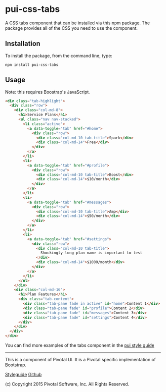 # pui-css-tabs

A CSS tabs component that can be installed via this npm package. The package provides all of the
CSS you need to use the component.



## Installation

To install the package, from the command line, type:

```
npm install pui-css-tabs
```

## Usage

Note: this requires Boostrap's JavaScript.

```html
<div class="tab-highlight">
  <div class="row">
    <div class="col-md-8">
      <h1>Service Plans</h1>
      <ul class="nav nav-stacked">
        <li class="active">
          <a data-toggle="tab" href="#home">
            <div class="row">
              <div class="col-md-10 tab-title">Spark</div>
              <div class="col-md-14">Free</div>
            </div>
          </a>
        </li>
        <li>
          <a data-toggle="tab" href="#profile">
            <div class="row">
              <div class="col-md-10 tab-title">Boost</div>
              <div class="col-md-14">$10/month</div>
            </div>
          </a>
        </li>
        <li>
          <a data-toggle="tab" href="#messages">
            <div class="row">
              <div class="col-md-10 tab-title">Amp</div>
              <div class="col-md-14">$50/month</div>
            </div>
          </a>
        </li>
        <li>
          <a data-toggle="tab" href="#settings">
            <div class="row">
              <div class="col-md-10 tab-title">
                Shockingly long plan name is important to test
              </div>
              <div class="col-md-14">$1000/month</div>
            </div>
          </a>
        </li>
      </ul>
    </div>
    <div class="col-md-16">
      <h1>Plan Features</h1>
      <div class="tab-content">
        <div class="tab-pane fade in active" id="home">Content 1</div>
        <div class="tab-pane fade" id="profile">Content 2</div>
        <div class="tab-pane fade" id="messages">Content 3</div>
        <div class="tab-pane fade" id="settings">Content 4</div>
      </div>
    </div>
  </div>
</div>
```


You can find more examples of the tabs component in the [pui style guide](http://styleguide.pivotal.io/objects.html#tab)

*****************************************

This is a component of Pivotal UI. It is a Pivotal specific implementation of Bootstrap.

[Styleguide](http://styleguide.pivotal.io)
[Github](https://github.com/pivotal-cf/pivotal-ui)

(c) Copyright 2015 Pivotal Software, Inc. All Rights Reserved.